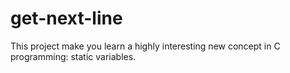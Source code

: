# get-next-line
This project make you learn a highly interesting new concept in C programming: static variables.
